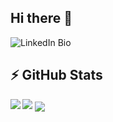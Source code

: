 ## Hi there 👋
![LinkedIn](https://img.shields.io/badge/-LinkedIn-black?style=flat-square&logo=git)
Bio

## ⚡ GitHub Stats

<img align="left" src="https://github-readme-stats.vercel.app/api?username=Aldin285&show_icons=true&count_private=true&theme=dracula" />
<img src="https://github-readme-stats.vercel.app/api/top-langs/?username=Aldin285&layout=compact&count_private=true&theme=dracula" /> 
<a href="https://github.com/Aldin285/Plateforme_Discord-" target="_blank"><img align="center" src="https://github-readme-stats.vercel.app/api/pin/?username=Aldin285&repo=Plateforme_Discord-&theme=dracula"></a>  




